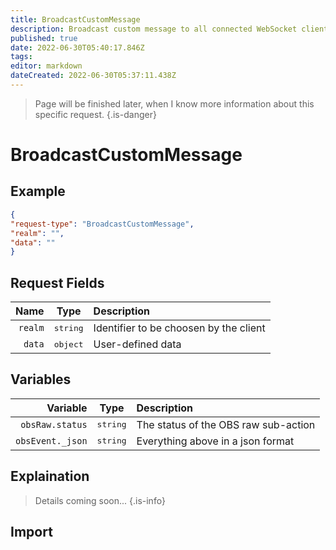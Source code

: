 ```yaml
---
title: BroadcastCustomMessage
description: Broadcast custom message to all connected WebSocket clients
published: true
date: 2022-06-30T05:40:17.846Z
tags: 
editor: markdown
dateCreated: 2022-06-30T05:37:11.438Z
---
```



> Page will be finished later, when I know more information about this specific request.
{.is-danger}

# BroadcastCustomMessage

## Example
```json
{
"request-type": "BroadcastCustomMessage",
"realm": "",
"data": ""
}
```

## Request Fields
| Name | Type | Description |
|-----:|:----:|:------------|
| `realm` | <kbd>string</kbd> | Identifier to be choosen by the client
| `data` | <kbd>object</kbd> | User-defined data

## Variables
| Variable | Type | Description |
|---------:|:----:|:------------|
| `obsRaw.status` | <kbd>string</kbd> | The status of the OBS raw sub-action
| `obsEvent._json` | <kbd>string</kbd> | Everything above in a json format
## Explaination
> Details coming soon...
{.is-info}

## Import

```

```